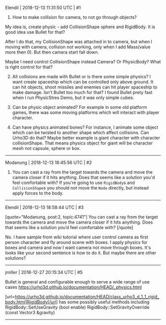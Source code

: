 Elendil | 2018-12-13 11:31:50 UTC | #1

1. How to make collision for camera, to not go through objects?

My idea is, create physic - add CollisionShape sphere and RigidBody. It is good idea use Bullet for that?

After I do that, my CollisionShape was attached in to camera, but when I moving with camera, collision not working, only when I add Mass(value more then 0).  But then camera start fall down.

Maybe I need control CollisionShape instead Camera? Or PhysicBody? What is right control for that?

2. All collisions are made with Bullet or is there some simple physics? I want create spaceship which can be controlled only above ground. It can hit objects, shoot missiles and enemies can hit player spaceship to make damage. Isn't Bullet too much for that? I found Bullet prety fast when I run PhysicStres Demo, but it was only simple cubes.

3. Can be physic object animated? For example in some old platform games, there was some moving platforms which will interact with player character.

4. Can have physics animated bones? For instance, I animate some object which can be twisted to another shape which affect collisions. Can Urho3D do that?
Maybe better example is giant character with character collisionShape. That means physics object for giant will be character mesh not capsule, sphere or box.

-------------------------

Modanung | 2018-12-13 18:45:56 UTC | #2

1. You can cast a ray from the target towards the camera and move the camera closer if it hits anything. Does that seems like a solution you'd feel comfortable with? If you're going to use `RigidBody`s and `CollisionShape`s you should not move the `Node` directly, but instead apply forces to the body.

-------------------------

Elendil | 2018-12-13 18:58:44 UTC | #3

[quote="Modanung, post:2, topic:4741"]
You can cast a ray from the target towards the camera and move the camera closer if it hits anything. Does that seems like a solution you’d feel comfortable with?
[/quote]

No. 
I have sample from wiki tutorial where user control camera as first person character and fly around scene with boxes. I apply physics for boxes and camera and now I want camera not move through boxes. It's looks like your second sentence is how to do it. But maybe there are other solutions?

-------------------------

jmiller | 2018-12-27 20:15:34 UTC | #5

Bullet is general and configurable enough to serve a wide range of use cases
  https://urho3d.github.io/documentation/HEAD/_physics.html

 [url=https://urho3d.github.io/documentation/HEAD/class_urho3_d_1_1_rigid_body.html]RigidBody[/url] has some possibly useful methods including
     RigidBody::SetUseGravity (bool enable)
     RigidBody::SetGravityOverride (const Vector3 &gravity)

-------------------------

